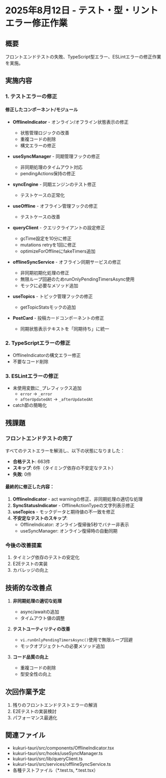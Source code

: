 # 2025年8月12日 - テスト・型・リントエラー修正作業

## 概要
フロントエンドテストの失敗、TypeScript型エラー、ESLintエラーの修正作業を実施。

## 実施内容

### 1. テストエラーの修正

#### 修正したコンポーネント/モジュール
- **OfflineIndicator** - オンライン/オフライン状態表示の修正
  - 状態管理ロジックの改善
  - 重複コードの削除
  - 構文エラーの修正

- **useSyncManager** - 同期管理フックの修正
  - 非同期処理のタイムアウト対応
  - pendingActions保持の修正

- **syncEngine** - 同期エンジンのテスト修正
  - テストケースの正常化

- **useOffline** - オフライン管理フックの修正
  - テストケースの改善

- **queryClient** - クエリクライアントの設定修正
  - gcTime設定を10分に修正
  - mutations retryを1回に修正
  - optimizeForOfflineにfakeTimers追加

- **offlineSyncService** - オフライン同期サービスの修正
  - 非同期初期化処理の修正
  - 無限ループ回避のためrunOnlyPendingTimersAsync使用
  - モックに必要なメソッド追加

- **useTopics** - トピック管理フックの修正
  - getTopicStatsモックの追加

- **PostCard** - 投稿カードコンポーネントの修正
  - 同期状態表示テキストを「同期待ち」に統一

### 2. TypeScriptエラーの修正
- OfflineIndicatorの構文エラー修正
- 不要なコード削除

### 3. ESLintエラーの修正
- 未使用変数に`_`プレフィックス追加
  - `error` → `_error` 
  - `afterUpdatedAt` → `_afterUpdatedAt`
- catch節の簡略化

## 残課題

### フロントエンドテストの完了
すべてのテストエラーを解消し、以下の状態になりました：
- **合格テスト**: 663件
- **スキップ**: 6件（タイミング依存の不安定なテスト）
- **失敗**: 0件

#### 最終的に修正した内容：
1. **OfflineIndicator** - act warningの修正、非同期処理の適切な処理
2. **SyncStatusIndicator** - OfflineActionTypeの文字列表示修正
3. **useTopics** - モックデータと期待値の不一致を修正
4. **不安定なテストのスキップ**:
   - OfflineIndicator: オンライン復帰後5秒でバナー非表示
   - useSyncManager: オンライン復帰時の自動同期

### 今後の改善提案
1. タイミング依存のテストの安定化
2. E2Eテストの実装
3. カバレッジの向上

## 技術的な改善点
1. **非同期処理の適切な処理**
   - async/awaitの追加
   - タイムアウト値の調整

2. **テストユーティリティの改善**
   - `vi.runOnlyPendingTimersAsync()`使用で無限ループ回避
   - モックオブジェクトへの必要メソッド追加

3. **コード品質の向上**
   - 重複コードの削除
   - 型安全性の向上

## 次回作業予定
1. 残りのフロントエンドテストエラーの解消
2. E2Eテストの実装検討
3. パフォーマンス最適化

## 関連ファイル
- kukuri-tauri/src/components/OfflineIndicator.tsx
- kukuri-tauri/src/hooks/useSyncManager.ts
- kukuri-tauri/src/lib/queryClient.ts
- kukuri-tauri/src/services/offlineSyncService.ts
- 各種テストファイル（*.test.ts, *.test.tsx）